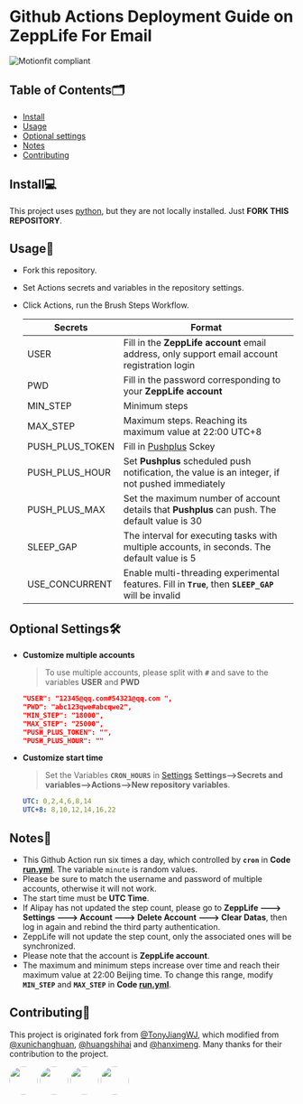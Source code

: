 # Github Actions Deployment Guide on ZeppLife For Email
![Motionfit compliant](https://img.shields.io/badge/%F0%9F%95%B6-Motionfit%F0%9F%8F%83%E2%80%8D%E2%99%82%EF%B8%8F-blue?labelColor=f46db0)


## Table of Contents🗂
- [Install](#install)
- [Usage](#usage)
- [Optional settings](#optional-settings)
- [Notes](#notes)
- [Contributing](#contributing)


## Install💻
This project uses [python](http://python.org), but they are not locally installed. Just **FORK THIS REPOSITORY**.


## Usage📌
-  Fork this repository.  
-  Set Actions secrets and variables in the repository settings.  
-  Click Actions, run the Brush Steps Workflow.

   | Secrets         | Format                                                                                                 |
   |-----------------|--------------------------------------------------------------------------------------------------------|
   | USER            | Fill in the **ZeppLife account** email address, only support email account registration login          |
   | PWD             | Fill in the password corresponding to your **ZeppLife account**                                        |
   | MIN_STEP        | Minimum steps                                                                                          |
   | MAX_STEP        | Maximum steps. Reaching its maximum value at 22:00 UTC+8                                               |
   | PUSH_PLUS_TOKEN | Fill in [Pushplus](https://www.pushplus.plus) Sckey                                                    |
   | PUSH_PLUS_HOUR  | Set **Pushplus** scheduled push notification, the value is an integer, if not pushed immediately       |
   | PUSH_PLUS_MAX   | Set the maximum number of account details that **Pushplus** can push. The default value is 30          |
   | SLEEP_GAP       | The interval for executing tasks with multiple accounts, in seconds. The default value is 5            |
   | USE_CONCURRENT  | Enable multi-threading experimental features. Fill in **`True`**, then **`SLEEP_GAP`** will be invalid |


## Optional Settings🛠

- **Customize multiple accounts** 
  >To use multiple accounts, please split with **`#`** and save to the variables **USER** and **PWD**
  ```json
  "USER": "12345@qq.com#54321@qq.com ",
  "PWD": "abc123qwe#abcqwe2",
  "MIN_STEP": "18000",
  "MAX_STEP": "25000",
  "PUSH_PLUS_TOKEN": "",
  "PUSH_PLUS_HOUR": ""
  ```

- **Customize start time** 
  >Set the Variables **`CRON_HOURS`** in [Settings](https://github.com/derryck404/mimotion/settings/variables/actions) **Settings-->Secrets and variables-->Actions-->New repository variables**.
  ```yaml
  UTC: 0,2,4,6,8,14
  UTC+8: 8,10,12,14,16,22
  ```
 

## Notes🔔

- This Github Action run six times a day, which controlled by **`cron`** in **Code [run.yml](https://github.com/derryck404/Mimotion/blob/master/.github/workflows/run.yml)**. The variable `minute` is random values.
- Please be sure to match the username and password of multiple accounts, otherwise it will not work.  
- The start time must be **UTC Time**.  
- If Alipay has not updated the step count, please go to **ZeppLife ---> Settings ---> Account ---> Delete Account ---> Clear Datas**, then log in again and rebind the third party authentication.  
- ZeppLife will not update the step count, only the associated ones will be synchronized.  
- Please note that the account is **ZeppLife account**.  
- The maximum and minimum steps increase over time and reach their maximum value at 22:00 Beijing time. To change this range, modify **`MIN_STEP`** and **`MAX_STEP`** in **Code [run.yml](https://github.com/derryck404/Mimotion/blob/main/.github/workflows/run.yml)**.


## Contributing💌
This project is originated fork from [@TonyJiangWJ](https://github.com/TonyJiangWJ/mimotion), which modified from [@xunichanghuan](https://github.com/xunichanghuan/), [@huangshihai](https://github.com/huangshihai/mimotion) and [@hanximeng](https://github.com/hanximeng/Zepp_API/). Many thanks for their contribution to the project.

<a href="https://github.com/TonyJiangWJ/"><img src="https://avatars.githubusercontent.com/u/11325805?v=4" width="50" height="50" style="border-radius:50%; overflow:hidden;"/></a>
<a href="https://github.com/xunichanghuan/"><img src="https://avatars.githubusercontent.com/u/9484015?v=4" width="50" height="50" style="border-radius:50%; overflow:hidden;"/></a>
<a href="https://github.com/huangshihai/"><img src="https://avatars.githubusercontent.com/u/23566676?v=4" width="50" height="50" style="border-radius:50%; overflow:hidden;"/></a>
<a href="https://github.com/hanximeng/"><img src="https://avatars.githubusercontent.com/u/28382753?v=4" width="50" height="50" style="border-radius:50%; overflow:hidden;"/></a>
